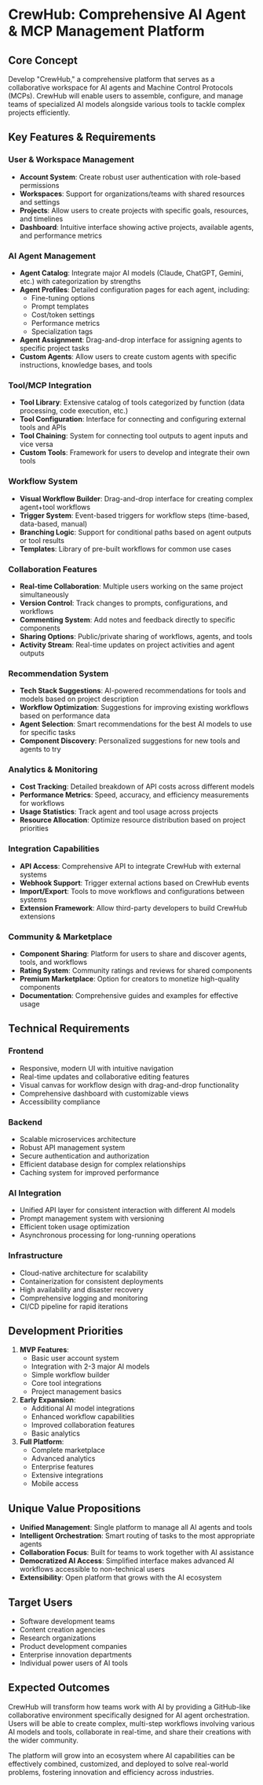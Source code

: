 # CrewHub: Comprehensive AI Agent & MCP Management Platform

## Core Concept

Develop "CrewHub," a comprehensive platform that serves as a collaborative workspace for AI agents and Machine Control Protocols (MCPs). CrewHub will enable users to assemble, configure, and manage teams of specialized AI models alongside various tools to tackle complex projects efficiently.

## Key Features & Requirements

### User & Workspace Management

- **Account System**: Create robust user authentication with role-based permissions
- **Workspaces**: Support for organizations/teams with shared resources and settings
- **Projects**: Allow users to create projects with specific goals, resources, and timelines
- **Dashboard**: Intuitive interface showing active projects, available agents, and performance metrics

### AI Agent Management

- **Agent Catalog**: Integrate major AI models (Claude, ChatGPT, Gemini, etc.) with categorization by strengths
- **Agent Profiles**: Detailed configuration pages for each agent, including:
    - Fine-tuning options
    - Prompt templates
    - Cost/token settings
    - Performance metrics
    - Specialization tags
- **Agent Assignment**: Drag-and-drop interface for assigning agents to specific project tasks
- **Custom Agents**: Allow users to create custom agents with specific instructions, knowledge bases, and tools

### Tool/MCP Integration

- **Tool Library**: Extensive catalog of tools categorized by function (data processing, code execution, etc.)
- **Tool Configuration**: Interface for connecting and configuring external tools and APIs
- **Tool Chaining**: System for connecting tool outputs to agent inputs and vice versa
- **Custom Tools**: Framework for users to develop and integrate their own tools

### Workflow System

- **Visual Workflow Builder**: Drag-and-drop interface for creating complex agent+tool workflows
- **Trigger System**: Event-based triggers for workflow steps (time-based, data-based, manual)
- **Branching Logic**: Support for conditional paths based on agent outputs or tool results
- **Templates**: Library of pre-built workflows for common use cases

### Collaboration Features

- **Real-time Collaboration**: Multiple users working on the same project simultaneously
- **Version Control**: Track changes to prompts, configurations, and workflows
- **Commenting System**: Add notes and feedback directly to specific components
- **Sharing Options**: Public/private sharing of workflows, agents, and tools
- **Activity Stream**: Real-time updates on project activities and agent outputs

### Recommendation System

- **Tech Stack Suggestions**: AI-powered recommendations for tools and models based on project description
- **Workflow Optimization**: Suggestions for improving existing workflows based on performance data
- **Agent Selection**: Smart recommendations for the best AI models to use for specific tasks
- **Component Discovery**: Personalized suggestions for new tools and agents to try

### Analytics & Monitoring

- **Cost Tracking**: Detailed breakdown of API costs across different models
- **Performance Metrics**: Speed, accuracy, and efficiency measurements for workflows
- **Usage Statistics**: Track agent and tool usage across projects
- **Resource Allocation**: Optimize resource distribution based on project priorities

### Integration Capabilities

- **API Access**: Comprehensive API to integrate CrewHub with external systems
- **Webhook Support**: Trigger external actions based on CrewHub events
- **Import/Export**: Tools to move workflows and configurations between systems
- **Extension Framework**: Allow third-party developers to build CrewHub extensions

### Community & Marketplace

- **Component Sharing**: Platform for users to share and discover agents, tools, and workflows
- **Rating System**: Community ratings and reviews for shared components
- **Premium Marketplace**: Option for creators to monetize high-quality components
- **Documentation**: Comprehensive guides and examples for effective usage

## Technical Requirements

### Frontend

- Responsive, modern UI with intuitive navigation
- Real-time updates and collaborative editing features
- Visual canvas for workflow design with drag-and-drop functionality
- Comprehensive dashboard with customizable views
- Accessibility compliance

### Backend

- Scalable microservices architecture
- Robust API management system
- Secure authentication and authorization
- Efficient database design for complex relationships
- Caching system for improved performance

### AI Integration

- Unified API layer for consistent interaction with different AI models
- Prompt management system with versioning
- Efficient token usage optimization
- Asynchronous processing for long-running operations

### Infrastructure

- Cloud-native architecture for scalability
- Containerization for consistent deployments
- High availability and disaster recovery
- Comprehensive logging and monitoring
- CI/CD pipeline for rapid iterations

## Development Priorities

1. **MVP Features**:
    - Basic user account system
    - Integration with 2-3 major AI models
    - Simple workflow builder
    - Core tool integrations
    - Project management basics
2. **Early Expansion**:
    - Additional AI model integrations
    - Enhanced workflow capabilities
    - Improved collaboration features
    - Basic analytics
3. **Full Platform**:
    - Complete marketplace
    - Advanced analytics
    - Enterprise features
    - Extensive integrations
    - Mobile access

## Unique Value Propositions

- **Unified Management**: Single platform to manage all AI agents and tools
- **Intelligent Orchestration**: Smart routing of tasks to the most appropriate agents
- **Collaboration Focus**: Built for teams to work together with AI assistance
- **Democratized AI Access**: Simplified interface makes advanced AI workflows accessible to non-technical users
- **Extensibility**: Open platform that grows with the AI ecosystem

## Target Users

- Software development teams
- Content creation agencies
- Research organizations
- Product development companies
- Enterprise innovation departments
- Individual power users of AI tools

## Expected Outcomes

CrewHub will transform how teams work with AI by providing a GitHub-like collaborative environment specifically designed for AI agent orchestration. Users will be able to create complex, multi-step workflows involving various AI models and tools, collaborate in real-time, and share their creations with the wider community.

The platform will grow into an ecosystem where AI capabilities can be effectively combined, customized, and deployed to solve real-world problems, fostering innovation and efficiency across industries.
